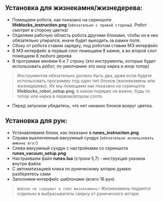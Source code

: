 ## Установка для жизнекамня/жизнедерева:

- Помещаем робота, как показано на скриншоте **lifeblocks_instruction.png** (`обязательно с правой стороны`). Робот смотрит в сторону цветка!
- Отделяем рабочую область робота другими блоками, чтобы он в них обязательно упирался, иначе будет выходить за рамки поля.
- Сбоку от робота ставим зарядку, под роботом ставим МЭ интерфейс
- В МЭ интерфейс в первый слот помещаем 8 камня, а во второй слот помещаем 8 любого дерева
- В программе меняем 6 и 7 строку (это инструменты, которые будет использовать робот, по умолчанию это ихор кирка и ихор топор)
> Инструментов обязательно должно быть два, даже если будете использовать программу под один тип блоков (жизнекамень или жизнедерево).
> Их мы помещаем как показано на скриншоте **lifeblocks_robot_setup.png**, в каком порядке не важно, будь то топор или кирка в первом/втором слоте.
- Перед запуском убедитесь, что нет никаких блоков вокруг цветка.


## Установка для рун:

- Устанавливаем блоки, как показано в **runes_instruction.png**
- Справа выключенный вакуумный сундук (`обязательно использовать именно его!`)
- Слева вакуумный сундук с настройками со скриншота **runes_vacuum_setup.png**
- Настраиваем файл **runes.lua** (строки 5,7) - инструкция указана внутри файла
- С автоматизацией клика по руническому алтарю думаю разберетесь сами
- Заполняем интерфейс шаблонами (всего 16 рун)
> `Шаблон не содержит в себе жизнекамень!` Жизнекамень подается отдельно в выбрасыватель сверху от рунического алтаря.